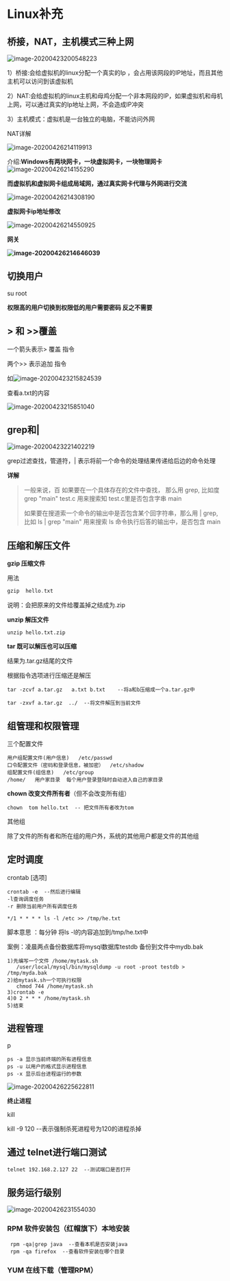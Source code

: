 # Linux补充





## 桥接，NAT，主机模式三种上网

![image-20200423200548223](C:\Users\lenovo\AppData\Roaming\Typora\typora-user-images\image-20200423200548223.png)

1）桥接:会给虚拟机的linux分配一个真实的Ip  ，会占用该网段的IP地址，而且其他主机可以访问到该虚拟机

2）NAT:会给虚拟机的linux主机和母鸡分配一个非本网段的IP，如果虚拟机和母机上网，可以通过真实的Ip地址上网，不会造成IP冲突

3）主机模式：虚拟机是一台独立的电脑，不能访问外网

NAT详解

![image-20200426214119913](C:\Users\lenovo\AppData\Roaming\Typora\typora-user-images\image-20200426214119913.png)

介绍:**Windows有两块网卡，一块虚拟网卡，一块物理网卡**![image-20200426214155290](C:\Users\lenovo\AppData\Roaming\Typora\typora-user-images\image-20200426214155290.png)

**而虚拟机和虚拟网卡组成局域网，通过真实网卡代理与外网进行交流**

![image-20200426214308190](C:\Users\lenovo\AppData\Roaming\Typora\typora-user-images\image-20200426214308190.png)

**虚拟网卡ip地址修改**



![image-20200426214550925](C:\Users\lenovo\AppData\Roaming\Typora\typora-user-images\image-20200426214550925.png)



**网关**

**![image-20200426214646039](C:\Users\lenovo\AppData\Roaming\Typora\typora-user-images\image-20200426214646039.png)**

## 切换用户

su  root     



**权限高的用户切换到权限低的用户需要密码  反之不需要**



## > 和 >>覆盖

一个箭头表示>  覆盖 指令

两个>>    表示追加 指令

如![image-20200423215824539](C:\Users\lenovo\AppData\Roaming\Typora\typora-user-images\image-20200423215824539.png)

查看a.txt的内容

![image-20200423215851040](C:\Users\lenovo\AppData\Roaming\Typora\typora-user-images\image-20200423215851040.png)





## grep和|

![image-20200423221402219](C:\Users\lenovo\AppData\Roaming\Typora\typora-user-images\image-20200423221402219.png)

grep过滤查找，管道符，| 表示将前一个命令的处理结果传递给后边的命令处理

**详解**

> 一般来说，百 如果要在一个具体存在的文件中查找， 那么用 grep, 比如度
>grep "main" test.c
>用来搜索知 test.c里是否包含字串 main
>
>如果要在搜道索一个命令的输出中是否包含某个回字符串，那么用 | grep, 比如
>ls | grep "main"
>用来搜索 ls 命令执行后答的输出中，是否包含 main 



## 压缩和解压文件

**gzip     压缩文件**

用法

```kotlin
gzip  hello.txt
```

说明：会把原来的文件给覆盖掉之结成为.zip



**unzip  解压文件**

```
unzip hello.txt.zip
```





**tar  既可以解压也可以压缩**

结果为.tar.gz结尾的文件

根据指令选项进行压缩还是解压

```
tar -zcvf a.tar.gz   a.txt b.txt    --将a和b压缩成一个a.tar.gz中
```

```
tar -zxvf a.tar.gz  ../  --将文件解压到当前文件
```



## 组管理和权限管理

三个配置文件

```
用户组配置文件(用户信息)   /etc/passwd
口令配置文件（密码和登录信息，被加密）  /etc/shadow
组配置文件(组信息)   /etc/group
/home/   用户家目录  每个用户登录登陆时自动进入自己的家目录
```



**chown   改变文件所有者**（但不会改变所有组）

```
chown  tom hello.txt  -- 把文件所有者改为tom
```





其他组

除了文件的所有者和所在组的用户外，系统的其他用户都是文件的其他组





## **定时调度**

crontab  [选项] 

```
crontab -e  --然后进行编辑   
-l查询调度任务  
-r 删除当前用户所有调度任务
```

```
*/1 * * * * ls -l /etc >> /tmp/he.txt
```

脚本意思 ：每分钟 将ls -l的内容追加到/tmp/he.txt中



案例：凌晨两点备份数据库将mysql数据库testdb 备份到文件中mydb.bak

```
1)先编写一个文件 /home/mytask.sh
   /user/local/mysql/bin/mysqldump -u root -proot testdb > /tmp/myda.bak
2)给mytask.sh一个可执行权限
   chmod 744 /home/mytask.sh
3)crontab -e 
4)0 2 * * * /home/mytask.sh
5)结束
```

## 进程管理

p

```
ps -a 显示当前终端的所有进程信息
ps -u 以用户的格式显示进程信息
ps -x 显示后台进程运行的参数
```

![image-20200426225622811](C:\Users\lenovo\AppData\Roaming\Typora\typora-user-images\image-20200426225622811.png)

**终止进程**

kill

kill -9 120   --表示强制杀死进程号为120的进程杀掉





## 通过 telnet进行端口测试

```
telnet 192.168.2.127 22  --测试端口是否打开
```

## 服务运行级别

![image-20200426231554030](C:\Users\lenovo\AppData\Roaming\Typora\typora-user-images\image-20200426231554030.png)

### **RPM  软件安装包（红帽旗下）本地安装**  

```
 rpm -qa|grep java  --查看本机是否安装java
 rpm -qa firefox  --查看软件安装在哪个目录
```

### **YUM  在线下载（管理RPM）**

